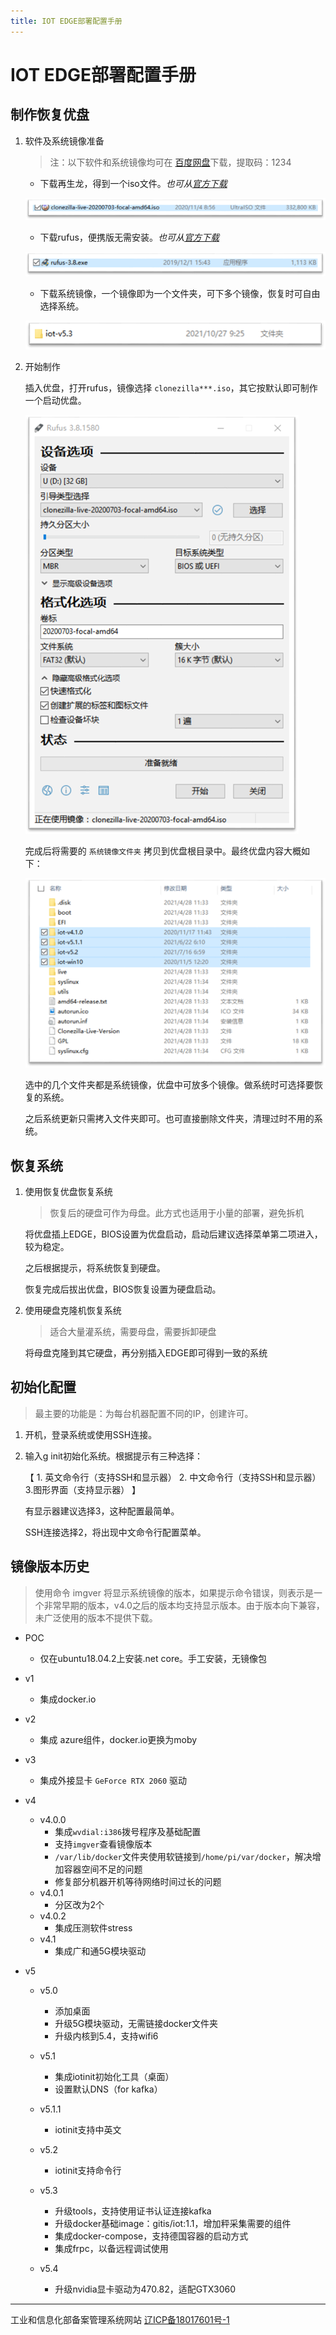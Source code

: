 ```yaml
---
title: IOT EDGE部署配置手册
---
```


# IOT EDGE部署配置手册

## 制作恢复优盘

1. 软件及系统镜像准备

   > 注：以下软件和系统镜像均可在 <a href="https://pan.baidu.com/s/1GZUCiqoTC3F4mAUVuYkgDw" target='_blank'>百度网盘</a>下载，提取码：1234 

   * 下载再生龙，得到一个iso文件。*也可从<a href="http://clonezilla.nchc.org.tw/clonezilla-live/download/" target="_blank">官方下载</a>*

   ![img](index.assets/clip_image002.png)

   * 下载rufus，便携版无需安装。*也可从<a href="http://rufus.ie/zh/" target="_blank">官方下载</a>*

   ![img](index.assets/clip_image004.png)

   * 下载系统镜像，一个镜像即为一个文件夹，可下多个镜像，恢复时可自由选择系统。

   ![img](index.assets/clip_image006.png)

2. 开始制作

   插入优盘，打开rufus，镜像选择 `clonezilla***.iso`，其它按默认即可制作一个启动优盘。

   ![img](index.assets/clip_image002-1635930068849.png)

   完成后将需要的 `系统镜像文件夹` 拷贝到优盘根目录中。最终优盘内容大概如下：

   ![img](index.assets/clip_image004-1635930068850.png)

   选中的几个文件夹都是系统镜像，优盘中可放多个镜像。做系统时可选择要恢复的系统。

   之后系统更新只需拷入文件夹即可。也可直接删除文件夹，清理过时不用的系统。

## 恢复系统

1. 使用恢复优盘恢复系统

   > 恢复后的硬盘可作为母盘。此方式也适用于小量的部署，避免拆机

   将优盘插上EDGE，BIOS设置为优盘启动，启动后建议选择菜单第二项进入，较为稳定。

   之后根据提示，将系统恢复到硬盘。

   恢复完成后拔出优盘，BIOS恢复设置为硬盘启动。

2. 使用硬盘克隆机恢复系统

   > 适合大量灌系统，需要母盘，需要拆卸硬盘

   将母盘克隆到其它硬盘，再分别插入EDGE即可得到一致的系统

## 初始化配置

> 最主要的功能是：为每台机器配置不同的IP，创建许可。

1. 开机，登录系统或使用SSH连接。

2. 输入g init初始化系统。根据提示有三种选择：

   【 1. 英文命令行（支持SSH和显示器） 2. 中文命令行（支持SSH和显示器） 3.图形界面（支持显示器） 】

   有显示器建议选择3，这种配置最简单。

   SSH连接选择2，将出现中文命令行配置菜单。

## 镜像版本历史

> 使用命令 imgver 将显示系统镜像的版本，如果提示命令错误，则表示是一个非常早期的版本，v4.0之后的版本均支持显示版本。由于版本向下兼容，未广泛使用的版本不提供下载。

* POC
  
  * 仅在ubuntu18.04.2上安装.net core。手工安装，无镜像包
* v1
  
  * 集成docker.io
* v2
  
  * 集成 azure组件，docker.io更换为moby
* v3
  
  * 集成外接显卡 `GeForce RTX 2060` 驱动
* v4
  * v4.0.0
    * 集成`wvdial:i386`拨号程序及基础配置
    * 支持`imgver`查看镜像版本
    * `/var/lib/docker`文件夹使用软链接到`/home/pi/var/docker`，解决增加容器空间不足的问题
    * 修复部分机器开机等待网络时间过长的问题
  * v4.0.1
    * 分区改为2个
  * v4.0.2
    * 集成压测软件stress
  * v4.1
    * 集成广和通5G模块驱动
* v5
  * v5.0
    * 添加桌面
    * 升级5G模块驱动，无需链接docker文件夹
    * 升级内核到5.4，支持wifi6
  * v5.1
    * 集成iotinit初始化工具（桌面）
    * 设置默认DNS（for kafka）
  * v5.1.1

    * iotinit支持中英文
  * v5.2

    * iotinit支持命令行
  * v5.3
    * 升级tools，支持使用证书认证连接kafka
    * 升级docker基础image：gitis/iot:1.1，增加秤采集需要的组件
    * 集成docker-compose，支持德国容器的启动方式
    * 集成frpc，以备远程调试使用
  * v5.4
    * 升级nvidia显卡驱动为470.82，适配GTX3060


<hr />
工业和信息化部备案管理系统网站 <a href="http://beian.miit.gov.cn/" target="_blank">辽ICP备18017601号-1</a> 

